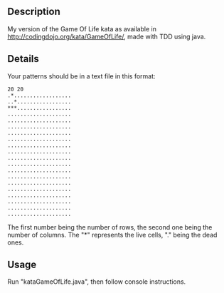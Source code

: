 ## Description

My version of the Game Of Life kata as available in http://codingdojo.org/kata/GameOfLife/, made with TDD using java.

## Details
Your patterns should be in a text file in this format:
```
20 20
.*..................
..*.................
***.................
....................
....................
....................
....................
....................
....................
....................
....................
....................
....................
....................
....................
....................
....................
....................
....................
....................
```
The first number being the number of rows, the second one being the number of columns.
The "*" represents the live cells, "." being the dead ones.

## Usage

Run "kataGameOfLife.java", then follow console instructions.